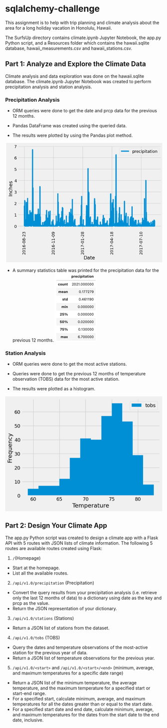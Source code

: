 # sqlalchemy-challenge
This assignment is to help with trip planning and climate analysis about the area for a long holiday vacation in Honolulu, Hawaii.

The SurfsUp directory contains climate.ipynb Jupyter Notebook, the app.py Python script, and a Resources folder which contains the hawaii.sqlite database, hawaii_measurements.csv and hawaii_stations.csv.


## Part 1: Analyze and Explore the Climate Data
Climate analysis and data exploration was done on the hawaii.sqlite database. The climate.ipynb Jupyter Notebook was created to perform precipitation analysis and station analysis. 

### Precipitation Analysis

* ORM queries were done to get the date and prcp data for the previous 12 months.

* Pandas DataFrame was created using the queried data.

* The results were plotted by using the Pandas plot method.

![Precipitation vs. Date for last 12 Months](image.png)

* A summary statistics table was printed for the precipitation data for the previous 12 months.
![Summary Statistic Table](image-1.png)

### Station Analysis

* ORM queries were done to get the most active stations.

* Queries were done to get the previous 12 months of temperature observation (TOBS) data for the most active station.

* The results were plotted as a histogram.

![Histrogram](image-2.png)


## Part 2: Design Your Climate App

The app.py Python script was created to design a climate app with a Flask API with 5 routes with JSON lists of climate information. The following 5 routes are available routes created using Flask:

1. `/`(Homepage)
* Start at the homepage.
* List all the available routes.

2. `/api/v1.0/precipitation` (Precipitation)
* Convert the query results from your precipitation analysis (i.e. retrieve only the last 12 months of data) to a dictionary using date as the key and prcp as the value.
* Return the JSON representation of your dictionary.

3. `/api/v1.0/stations` (Stations)
* Return a JSON list of stations from the dataset.

4. `/api/v1.0/tobs` (TOBS)
* Query the dates and temperature observations of the most-active station for the previous year of data.
* Return a JSON list of temperature observations for the previous year.

5. `/api/v1.0/<start>` and `/api/v1.0/<start>/<end>` (minimum, average, and maximum temperatures for a specific date range)
* Return a JSON list of the minimum temperature, the average temperature, and the maximum temperature for a specified start or start-end range.
* For a specified start, calculate minimum, average, and maximum temperatures for all the dates greater than or equal to the start date.
* For a specified start date and end date, calculate minimum, average, and maximum temperatures for the dates from the start date to the end date, inclusive.

